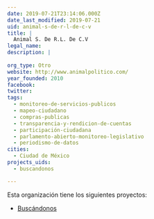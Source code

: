 ```yaml
---
date: 2019-07-21T23:14:06.000Z
date_last_modified: 2019-07-21
uid: animal-s-de-r-l-de-c-v
title: |
  Animal S. De R.L. De C.V
legal_name: 
description: |
  
org_type: Otro
website: http://www.animalpolitico.com/
year_founded: 2010
facebook: 
twitter: 
tags:
  - monitoreo-de-servicios-publicos
  - mapeo-ciudadano
  - compras-publicas
  - transparencia-y-rendicion-de-cuentas
  - participación-ciudadana
  - parlamento-abierto-monitoreo-legislativo
  - periodismo-de-datos
cities: 
  - Ciudad de México
projects_uids:
  - buscandonos

---
```


Esta organización tiene los siguientes proyectos:

- [Buscándonos](/proyectos/buscandonos)
